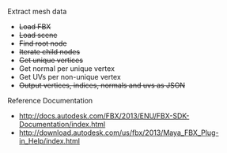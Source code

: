 Extract mesh data

* ~~Load FBX~~
* ~~Load scene~~
* ~~Find root node~~
* ~~Iterate child nodes~~
* ~~Get unique vertices~~
* Get normal per unique vertex
* Get UVs per non-unique vertex
* ~~Output vertices, indices, normals and uvs as JSON~~

Reference Documentation

* http://docs.autodesk.com/FBX/2013/ENU/FBX-SDK-Documentation/index.html
* http://download.autodesk.com/us/fbx/2013/Maya_FBX_Plug-in_Help/index.html